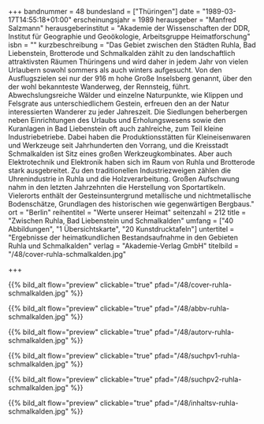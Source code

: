 +++
bandnummer = 48
bundesland = ["Thüringen"]
date = "1989-03-17T14:55:18+01:00"
erscheinungsjahr = 1989
herausgeber = "Manfred Salzmann"
herausgeberinstitut = "Akademie der Wissenschaften der DDR, Institut für Geographie und Geoökologie, Arbeitsgruppe Heimatforschung"
isbn = ""
kurzbeschreibung = "Das Gebiet zwischen den Städten Ruhla, Bad Liebenstein, Brotterode und Schmalkalden zählt zu den landschaftlich attraktivsten Räumen Thüringens und wird daher in jedem Jahr von vielen Urlaubern sowohl sommers als auch winters aufgesucht. Von den Ausflugszielen sei nur der 916 m hohe Große Inselsberg genannt, über den der wohl bekannteste Wanderweg, der Rennsteig, führt. Abwechslungsreiche Wälder und einzelne Naturpunkte, wie Klippen und Felsgrate aus unterschiedlichem Gestein, erfreuen den an der Natur interessierten Wanderer zu jeder Jahreszeit. Die Siedlungen beherbergen neben Einrichtungen des Urlaubs und Erholungswesens sowie den Kuranlagen in Bad Liebenstein oft auch zahlreiche, zum Teil kleine Industriebetriebe. Dabei haben die Produktionsstätten für Kleineisenwaren und Werkzeuge seit Jahrhunderten den Vorrang, und die Kreisstadt Schmalkalden ist Sitz eines großen Werkzeugkombinates. Aber auch Elektrotechnik und Elektronik haben sich im Raum von Ruhla und Brotterode stark ausgebreitet. Zu den traditionellen Industriezweigen zählen die Uhrenindustrie in Ruhla und die Holzverarbeitung. Großen Aufschwung nahm in den letzten Jahrzehnten die Herstellung von Sportartikeln. Vielerorts enthält der Gesteinsuntergrund metallische und nichtmetallische Bodenschätze, Grundlagen des historischen wie gegenwärtigen Bergbaus."
ort = "Berlin"
reihentitel = "Werte unserer Heimat"
seitenzahl = 212
title = "Zwischen Ruhla, Bad Liebenstein und Schmalkalden"
umfang = ["40 Abbildungen", "1 Übersichtskarte", "20 Kunstdrucktafeln"]
untertitel = "Ergebnisse der heimatkundlichen Bestandsaufnahme in den Gebieten Ruhla und Schmalkalden"
verlag = "Akademie-Verlag GmbH"
titelbild = "/48/cover-ruhla-schmalkalden.jpg"

+++

{{% bild_alt flow="preview" clickable="true" pfad="/48/cover-ruhla-schmalkalden.jpg"   %}}

{{% bild_alt flow="preview" clickable="true" pfad="/48/abbv-ruhla-schmalkalden.jpg"   %}}

{{% bild_alt flow="preview" clickable="true" pfad="/48/autorv-ruhla-schmalkalden.jpg"   %}}

{{% bild_alt flow="preview" clickable="true" pfad="/48/suchpv1-ruhla-schmalkalden.jpg"   %}}

{{% bild_alt flow="preview" clickable="true" pfad="/48/suchpv2-ruhla-schmalkalden.jpg"   %}}

{{% bild_alt flow="preview" clickable="true" pfad="/48/inhaltsv-ruhla-schmalkalden.jpg"   %}}

